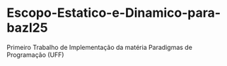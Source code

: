 # Escopo-Estatico-e-Dinamico-para-bazl25
Primeiro Trabalho de Implementação da matéria Paradigmas de Programação (UFF)
